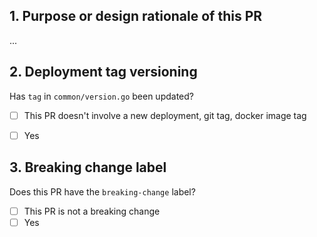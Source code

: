 ## 1. Purpose or design rationale of this PR

...


## 2. Deployment tag versioning

Has `tag` in `common/version.go` been updated?

- [ ] This PR doesn't involve a new deployment, git tag, docker image tag
- [ ] Yes


## 3. Breaking change label

Does this PR have the `breaking-change` label?

- [ ] This PR is not a breaking change
- [ ] Yes
